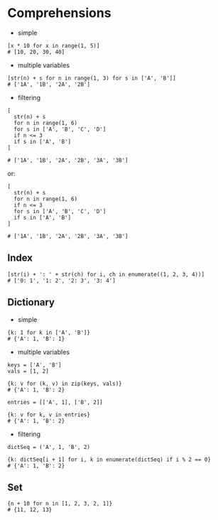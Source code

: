 # Comprehensions

* simple

```
[x * 10 for x in range(1, 5)]
# [10, 20, 30, 40]
```

* multiple variables

```
[str(n) + s for n in range(1, 3) for s in ['A', 'B']]
# ['1A', '1B', '2A', '2B']
```

* filtering

```
[
  str(n) + s
  for n in range(1, 6)
  for s in ['A', 'B', 'C', 'D']
  if n <= 3
  if s in ['A', 'B']
]

# ['1A', '1B', '2A', '2B', '3A', '3B']
```

or:

```
[
  str(n) + s
  for n in range(1, 6)
  if n <= 3
  for s in ['A', 'B', 'C', 'D']
  if s in ['A', 'B']
]

# ['1A', '1B', '2A', '2B', '3A', '3B']
```

## Index

```
[str(i) + ': ' + str(ch) for i, ch in enumerate((1, 2, 3, 4))]
# ['0: 1', '1: 2', '2: 3', '3: 4']
```

## Dictionary

* simple

```
{k: 1 for k in ['A', 'B']}
# {'A': 1, 'B': 1}
```

* multiple variables

```
keys = ['A', 'B']
vals = [1, 2]

{k: v for (k, v) in zip(keys, vals)}
# {'A': 1, 'B': 2}
```

```
entries = [['A', 1], ['B', 2]]

{k: v for k, v in entries}
# {'A': 1, 'B': 2}
```

* filtering

```
dictSeq = ('A', 1, 'B', 2)

{k: dictSeq[i + 1] for i, k in enumerate(dictSeq) if i % 2 == 0}
# {'A': 1, 'B': 2}
```

## Set

```
{n + 10 for n in [1, 2, 3, 2, 1]}
# {11, 12, 13}
```